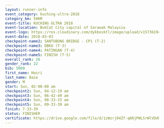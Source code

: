 ```yaml
--- 
layout: runner-info 
event_category: kuching-ultra-2018 
category_km: 50KM 
event-title: KUCHING ULTRA 2018 
event-location: BukCat City capital of Sarawak Malaysia 
event-logo: https://res.cloudinary.com/dykbosktl/image/upload/v1573619473/Logo/kuching-ultra-2018-logo_tlpvm5.png 
event-date: 2018-03-03 
checkpoint-name2: SANTUBONG BRIDGE - CP1 (T-2) 
checkpoint-name3: DBKU (T-3) 
checkpoint-name4: PATINGAN (T-4) 
checkpoint-name5: FINISH (T-5) 
overall_rank: 26
gender_rank: 22
bib: 5069
first_name: Hasri
last_name: Baie
gender: M
start: Sun, 02-00-00 am
checkpoint2: Sun, 04-12-19 am
checkpoint3: Sun, 06-42-49 am
checkpoint4: Sun, 08-33-33 am
checkpoint5: Sun, 09-33-39 am
finish: 7-33-39
status: FINISHER
certificate: https://drive.google.com/file/d/1zWzrj04Zf-q6RjPWLSrWlVDd8L-jR8p7/view?usp=sharing
--- 
```

